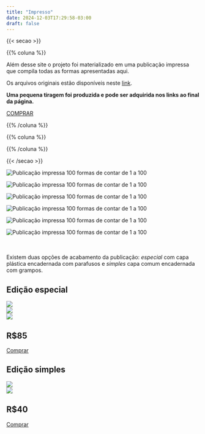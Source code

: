 ```yaml
---
title: "Impresso"
date: 2024-12-03T17:29:58-03:00
draft: false
---
```


{{< secao >}}

{{% coluna %}}

Além desse site o projeto foi materializado em uma publicação impressa que compila todas as formas apresentadas aqui.

Os arquivos originais estão disponíveis neste [link](http://etc.guilhermevieira.info/1-100/1a100-Impresso.zip).

**Uma pequena tiragem foi produzida e pode ser adquirida nos links ao final da página.**

<a class="botao" href="#comprar">COMPRAR</a>

{{% /coluna %}}

{{% coluna %}}



{{% /coluna %}}

{{< /secao >}}

<section class="secao" style="margin-bottom: 3rem">

![Publicação impressa 100 formas de contar de 1 a 100](/images/1a100-Fotos-Versao2-11.jpg)

![Publicação impressa 100 formas de contar de 1 a 100](/images/1a100-Fotos-Versao2-02.jpg)

![Publicação impressa 100 formas de contar de 1 a 100](/images/1a100-Fotos-Versao2-03.jpg)

![Publicação impressa 100 formas de contar de 1 a 100](/images/1a100-Fotos-Versao2-08.jpg)

![Publicação impressa 100 formas de contar de 1 a 100](/images/1a100-Fotos-Versao2-04.jpg)

![Publicação impressa 100 formas de contar de 1 a 100](/images/1a100-Fotos-Versao2-12.jpg)

</section>


<section id="comprar" class="secao colunas">  
  <div class="coluna">
    <p>
    Existem duas opções de acabamento da publicação: <i>especial</i> com capa plástica encadernada com parafusos e <i>simples</i> capa comum encadernada com grampos. 
    </p>
  </div>
  <div class="coluna">
   
  </div>
</section>

<section class="secao colunas">  
  <div class="coluna">
    <h2 id="edição-especial">Edição especial</h2>
    <div class="slider">
      <div><img src="/images/1a100-Fotos-Versao2-06.jpg"></div>
      <div><img src="/images/1a100-Fotos-Versao2-09.jpg"></div>
      <div><img src="/images/1a100-Fotos-Versao2-10.jpg"></div>
    </div>
    <div class="compra-wrapper">
      <h2>R$85</h2>
      <a href="https://sacola.pagbank.com.br/732dc830-c8c0-4b22-a5d3-65087e97778e" class="botao" target="_blank">Comprar</a>
    </div>
  </div>  
  <div class="coluna">
    <h2 id="edição-simples">Edição simples</h2>
    <div class="slider">
      <div><img src="/images/1a100-Fotos-Versao3-02.jpg"></div>
      <div><img src="/images/1a100-Fotos-Versao3-04.jpg"></div>
    </div>
    <div class="compra-wrapper">
      <h2>R$40</h2>
      <a href="https://sacola.pagbank.com.br/b13fd4d4-4219-4277-b80d-82cf71c99004" class="botao" target="_blank">Comprar</a>
    </div>
  </div>
</section>


<script>
  document.addEventListener('DOMContentLoaded', function () {
  var sliders = document.querySelectorAll('.slider');
  sliders.forEach(function (slider) {
    tns({
      container: slider,
      items: 1,
      slideBy: 'page',
      autoplay: true,
      autoplayButtonOutput: false,
      controls: true,
      controlsPosition: "bottom",
      controlsText: ["<", ">"],
      nav: false,
      navPosition: "bottom",
    });
  });
});
</script>